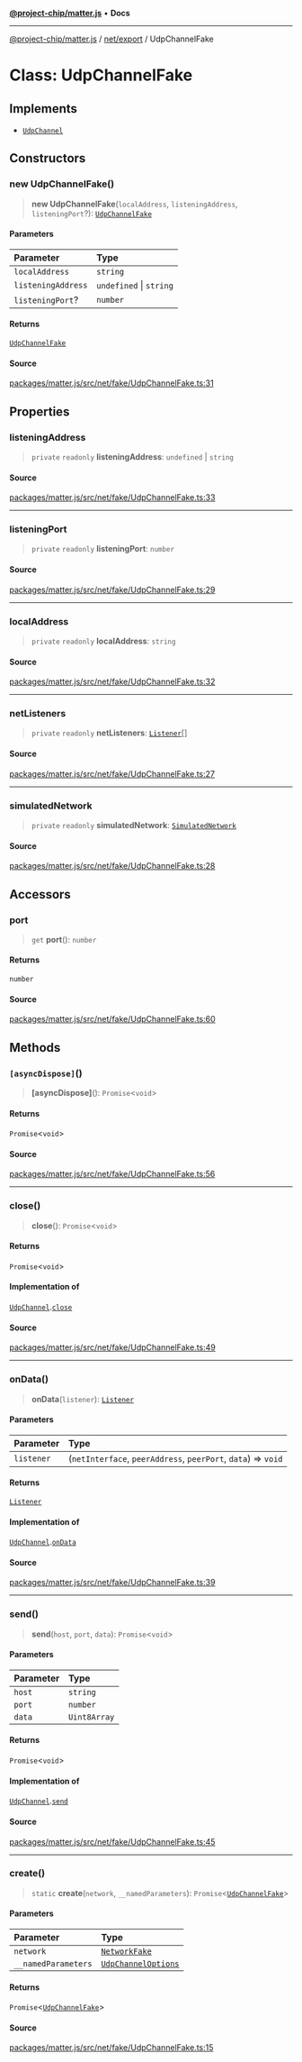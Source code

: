 [**@project-chip/matter.js**](../../../README.md) • **Docs**

***

[@project-chip/matter.js](../../../modules.md) / [net/export](../README.md) / UdpChannelFake

# Class: UdpChannelFake

## Implements

- [`UdpChannel`](../interfaces/UdpChannel.md)

## Constructors

### new UdpChannelFake()

> **new UdpChannelFake**(`localAddress`, `listeningAddress`, `listeningPort`?): [`UdpChannelFake`](UdpChannelFake.md)

#### Parameters

| Parameter | Type |
| :------ | :------ |
| `localAddress` | `string` |
| `listeningAddress` | `undefined` \| `string` |
| `listeningPort`? | `number` |

#### Returns

[`UdpChannelFake`](UdpChannelFake.md)

#### Source

[packages/matter.js/src/net/fake/UdpChannelFake.ts:31](https://github.com/project-chip/matter.js/blob/7a8cbb56b87d4ccf34bec5a9a95ab40a1711324f/packages/matter.js/src/net/fake/UdpChannelFake.ts#L31)

## Properties

### listeningAddress

> `private` `readonly` **listeningAddress**: `undefined` \| `string`

#### Source

[packages/matter.js/src/net/fake/UdpChannelFake.ts:33](https://github.com/project-chip/matter.js/blob/7a8cbb56b87d4ccf34bec5a9a95ab40a1711324f/packages/matter.js/src/net/fake/UdpChannelFake.ts#L33)

***

### listeningPort

> `private` `readonly` **listeningPort**: `number`

#### Source

[packages/matter.js/src/net/fake/UdpChannelFake.ts:29](https://github.com/project-chip/matter.js/blob/7a8cbb56b87d4ccf34bec5a9a95ab40a1711324f/packages/matter.js/src/net/fake/UdpChannelFake.ts#L29)

***

### localAddress

> `private` `readonly` **localAddress**: `string`

#### Source

[packages/matter.js/src/net/fake/UdpChannelFake.ts:32](https://github.com/project-chip/matter.js/blob/7a8cbb56b87d4ccf34bec5a9a95ab40a1711324f/packages/matter.js/src/net/fake/UdpChannelFake.ts#L32)

***

### netListeners

> `private` `readonly` **netListeners**: [`Listener`](../../../common/export/interfaces/Listener.md)[]

#### Source

[packages/matter.js/src/net/fake/UdpChannelFake.ts:27](https://github.com/project-chip/matter.js/blob/7a8cbb56b87d4ccf34bec5a9a95ab40a1711324f/packages/matter.js/src/net/fake/UdpChannelFake.ts#L27)

***

### simulatedNetwork

> `private` `readonly` **simulatedNetwork**: [`SimulatedNetwork`](SimulatedNetwork.md)

#### Source

[packages/matter.js/src/net/fake/UdpChannelFake.ts:28](https://github.com/project-chip/matter.js/blob/7a8cbb56b87d4ccf34bec5a9a95ab40a1711324f/packages/matter.js/src/net/fake/UdpChannelFake.ts#L28)

## Accessors

### port

> `get` **port**(): `number`

#### Returns

`number`

#### Source

[packages/matter.js/src/net/fake/UdpChannelFake.ts:60](https://github.com/project-chip/matter.js/blob/7a8cbb56b87d4ccf34bec5a9a95ab40a1711324f/packages/matter.js/src/net/fake/UdpChannelFake.ts#L60)

## Methods

### `[asyncDispose]`()

> **\[asyncDispose\]**(): `Promise`\<`void`\>

#### Returns

`Promise`\<`void`\>

#### Source

[packages/matter.js/src/net/fake/UdpChannelFake.ts:56](https://github.com/project-chip/matter.js/blob/7a8cbb56b87d4ccf34bec5a9a95ab40a1711324f/packages/matter.js/src/net/fake/UdpChannelFake.ts#L56)

***

### close()

> **close**(): `Promise`\<`void`\>

#### Returns

`Promise`\<`void`\>

#### Implementation of

[`UdpChannel`](../interfaces/UdpChannel.md).[`close`](../interfaces/UdpChannel.md#close)

#### Source

[packages/matter.js/src/net/fake/UdpChannelFake.ts:49](https://github.com/project-chip/matter.js/blob/7a8cbb56b87d4ccf34bec5a9a95ab40a1711324f/packages/matter.js/src/net/fake/UdpChannelFake.ts#L49)

***

### onData()

> **onData**(`listener`): [`Listener`](../../../common/export/interfaces/Listener.md)

#### Parameters

| Parameter | Type |
| :------ | :------ |
| `listener` | (`netInterface`, `peerAddress`, `peerPort`, `data`) => `void` |

#### Returns

[`Listener`](../../../common/export/interfaces/Listener.md)

#### Implementation of

[`UdpChannel`](../interfaces/UdpChannel.md).[`onData`](../interfaces/UdpChannel.md#ondata)

#### Source

[packages/matter.js/src/net/fake/UdpChannelFake.ts:39](https://github.com/project-chip/matter.js/blob/7a8cbb56b87d4ccf34bec5a9a95ab40a1711324f/packages/matter.js/src/net/fake/UdpChannelFake.ts#L39)

***

### send()

> **send**(`host`, `port`, `data`): `Promise`\<`void`\>

#### Parameters

| Parameter | Type |
| :------ | :------ |
| `host` | `string` |
| `port` | `number` |
| `data` | `Uint8Array` |

#### Returns

`Promise`\<`void`\>

#### Implementation of

[`UdpChannel`](../interfaces/UdpChannel.md).[`send`](../interfaces/UdpChannel.md#send)

#### Source

[packages/matter.js/src/net/fake/UdpChannelFake.ts:45](https://github.com/project-chip/matter.js/blob/7a8cbb56b87d4ccf34bec5a9a95ab40a1711324f/packages/matter.js/src/net/fake/UdpChannelFake.ts#L45)

***

### create()

> `static` **create**(`network`, `__namedParameters`): `Promise`\<[`UdpChannelFake`](UdpChannelFake.md)\>

#### Parameters

| Parameter | Type |
| :------ | :------ |
| `network` | [`NetworkFake`](NetworkFake.md) |
| `__namedParameters` | [`UdpChannelOptions`](../interfaces/UdpChannelOptions.md) |

#### Returns

`Promise`\<[`UdpChannelFake`](UdpChannelFake.md)\>

#### Source

[packages/matter.js/src/net/fake/UdpChannelFake.ts:15](https://github.com/project-chip/matter.js/blob/7a8cbb56b87d4ccf34bec5a9a95ab40a1711324f/packages/matter.js/src/net/fake/UdpChannelFake.ts#L15)
